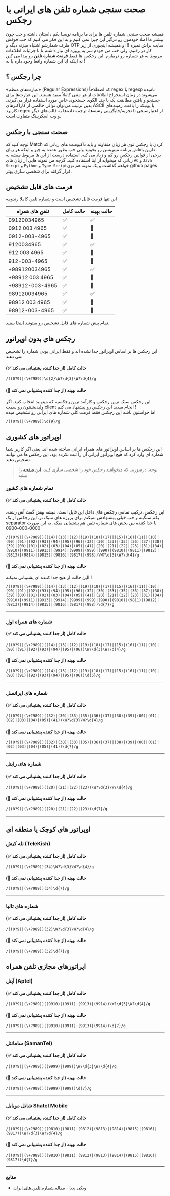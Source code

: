 # صحت سنجی شماره تلفن های ایرانی با __رجکس__
همیشه صحت سنجی شماره تلفن ها برای ما برنامه نویسا یکم داستان داشته و خب چون بیشتر ما اصلا خودمون رو درگیر این چیزا نمی کنیم و به این فکر می کنیم که خب فوقش طرف شمارشو اشتباه میزنه دیگه و OTP سایت براش نمیره !!!
و همیشه اینجوری از زیر کار در رفتیم. ولی خب من خودم سر یه پروژه ای نیاز داشتم تا با جزئیات اطلاعات مربوط به هر شماره رو دربیارم. این رجکس ها فقط __فرمت شماره تلفن__ رو پیدا می کنن نه اینکه آیا این شماره واقعا وجود داره یا نه !  




## چرا رجکس ؟ 
«عبارت‌های منظم» (Regular Expressions) که اصطلاحاً regex یا regexp نامیده می‌شوند در زمان استخراج اطلاعات از هر متنی کاملاً مفید هستند. این عبارت‌ها برای جستجو و یافتن مطابقت یک یا چند الگوی جستجوی خاص مورد استفاده قرار می‌گیرند. بدین ترتیب می‌توان توالی خالصی از کاراکترهای ASCII یا یونیکد را یافت. زمینه‌های کاربرد regex از اعتبارسنجی تا تجزیه/جایگزینی رشته‌ها، ترجمه داده‌ها به قالب‌های دیگر و وب اسکرپینگ متفاوت است.  

## صحت سنجی با رجکس
توجه کنید که Match کردن با رجکس توی هر زبان متفاوته و باید داکیومنت های زبانی که دارین باهاش برنامه مینویسن رو بخونید ولی خب بطور عمده یه چیز و اینکه هر زبان برخی از قوانین رجکس رو کم و زیاد می کنه. استفاده درست از این ها مربوط میشه به زبانی که میخواید از اینا استفاده کنید. گرچه من نمونه هایی از زبان های `#C` و `Java Script` و `Python` و `Type Script`خواهم گذاشت و یک نمونه هم توی github pages قرار گرفته برای شخصی سازی بهتر.


## فرمت های قابل تشخیص

این تنها فرمت قابل تشخیص است و شماره تلفن کاملا رندومه

| تلفن های همراه | حالت کامل | حالت بهینه |
|---|---|---|
| 09120034965 | ✅ | ✅ |
| 0912 003 4965 | ✅ | 🚫 |
| 0912-003-4965 | ✅ | 🚫 |
| 9120034965 | ✅ | ✅ |
| 912 003 4965 | ✅ | 🚫 |
| 912-003-4965 | ✅ | 🚫 |
| +989120034965 | ✅ | ✅ |
| +98912 003 4965 | ✅ | 🚫 |
| +98912-003-4965 | ✅ | 🚫 |
| 989120034965 | ✅ | ✅ |
| 98912 003 4965 | ✅ | 🚫 |
| 98912-003-4965 | ✅ | 🚫 |

تمام پیش شماره های قابل تشخیص رو میتونید [اینجا](https://github.com/AmirMahdyJebreily/iranian-phonenumber-validation/blob/main/ValidPreNumbers.md) ببینید.

## رجکس های بدون اوپراتور
این رجکس ها بر اساس اوپراتور جدا نشده اند و فقط ایرانی بودن شماره را تشخیص می دهند.
#### حالت کامل (از جدا کننده پشتیبانی می کند ✅)
```regex
/((0?9)|(\+?989))\d{2}\W?\d{3}\W?\d{4}/g
```
#### حالت بهینه (از جدا کننده پشتیبانی نمی کند 🚫) 
این رجکس سبک ترین رجکس و کارآمد ترین رجکسیه که میتونید انتخاب کنید. اگر ولیدیشنتون رو سمت client انجام میدید این رجکس رو پیشنهاد می کنم !  
اما حواستون باشه این رجکس فقط فرمت کلی شماره های ایرانی رو تشخیص میده

```regex
/((0?9)|(\+?989))\d{9}/g
```

## اوپراتور های کشوری
این رجکس ها بر اساس اوپراتور های همراه ایرانی ساخته شده اند. یعنی اگر کاربر شما شماره ای وارد کرد که هیچ اوپراتور ایرانی آن را ثبت نکرده بود، این رجکس ها می توانند تشخیص دهند.

> توجه: درصورتی که میخواهید رجکس خود را شخصی سازی کنید، [این صفحه](https://amirmahdyjebreily.github.io/iranian-phonenumber-validation/) را ببینید

### تمام شماره های کشور
#### حالت کامل (از جدا کننده پشتیبانی می کند ✅)
این رجکس، ترکیب تمامی رجکس های داحل این فایل است. میشه بهش گفت آش رشته. یکم سنگینه و خب خیلی پیشنهادش نمیکنم برای پروژه های سبک تر. این رجکس از یک separator یا جدا کننده بین بخش های شماره تلفن هم پشتیبانی میکه. به این صورت 0000-000-0900 
```regex
/((0?9)|(\+?989))((14)|(13)|(12)|(19)|(18)|(17)|(15)|(16)|(11)|(10)|(90)|(91)|(92)|(93)|(94)|(95)|(96)|(32)|(30)|(33)|(35)|(36)|(37)|(38)|(39)|(00)|(01)|(02)|(03)|(04)|(05)|(41)|(20)|(21)|(22)|(23)|(31)|(34)|(9910)|(9911)|(9913)|(9914)|(9999)|(999)|(990)|(9810)|(9811)|(9812)|(9813)|(9814)|(9815)|(9816)|(9817)|(998))\W?\d{3}\W?\d{4}/g
```
#### حالت بهینه (از جدا کننده پشتیبانی نمی کند 🚫)
ااین حالت از هیچ جدا کننده ای پشتیبانی نمیکنه !
```regex
/((0?9)|(\+?989))((14)|(13)|(12)|(19)|(18)|(17)|(15)|(16)|(11)|(10)|(90)|(91)|(92)|(93)|(94)|(95)|(96)|(32)|(30)|(33)|(35)|(36)|(37)|(38)|(39)|(00)|(01)|(02)|(03)|(04)|(05)|(41)|(20)|(21)|(22)|(23)|(31)|(34)|(9910)|(9911)|(9913)|(9914)|(9999)|(999)|(990)|(9810)|(9811)|(9812)|(9813)|(9814)|(9815)|(9816)|(9817)|(998))\d{7}/g
```
---
### شماره های همراه اول
#### حالت کامل (از جدا کننده پشتیبانی می کند ✅)
```regex
/((0?9)|(\+?989))((14)|(13)|(12)|(19)|(18)|(17)|(15)|(16)|(11)|(10)|(90)|(91)|(92)|(93)|(94)|(95)|(96))\W?\d{3}\W?\d{4}/g
```  
#### حالت بهینه (از جدا کننده پشتیبانی نمی کند 🚫)

```regex
/((0?9)|(\+?989))((14)|(13)|(12)|(19)|(18)|(17)|(15)|(16)|(11)|(10)|(90)|(91)|(92)|(93)|(94)|(95)|(96))\d{5}/g
```  
---
### شماره های ایرانسل
#### حالت کامل (از جدا کننده پشتیبانی می کند ✅)

```regex
/((0?9)|(\+?989))((32)|(30)|(33)|(35)|(36)|(37)|(38)|(39)|(00)|(01)|(02)|(03)|(04)|(05)|(41))\W?\d{3}\W?\d{4}/g
``` 
#### حالت بهینه (از جدا کننده پشتیبانی نمی کند 🚫)

```regex
/((0?9)|(\+?989))((32)|(30)|(33)|(35)|(36)|(37)|(38)|(39)|(00)|(01)|(02)|(03)|(04)|(05)|(41))\d{7}/g
``` 
---
### شماره های رایتل
#### حالت کامل (از جدا کننده پشتیبانی می کند ✅)

```regex
/((0?9)|(\+?989))((20)|(21)|(22)|(23))\W?\d{3}\W?\d{4}/g
```
#### حالت بهینه (از جدا کننده پشتیبانی نمی کند 🚫)

```regex
/((0?9)|(\+?989))((20)|(21)|(22)|(23))\d{7}/g
```
---
## اوپراتور های کوچک یا منطقه ای

### تله کیش (TeleKish)
#### حالت کامل (از جدا کننده پشتیبانی می کند ✅)

```regex
/((0?9)|(\+?989))(34)\W?\d{3}\W?\d{4}/g
```
#### حالت بهینه (از جدا کننده پشتیبانی نمی کند 🚫)

```regex
/((0?9)|(\+?989))(34)\d{7}/g
```
---
### شماره های تالیا
#### حالت کامل (از جدا کننده پشتیبانی می کند ✅)

```regex
/((0?9)|(\+?989))(32)\W?\d{3}\W?\d{4}/g
```  
#### حالت بهینه (از جدا کننده پشتیبانی نمی کند 🚫)
```regex
/((0?9)|(\+?989))(32)\d{7}/g
```


## اپراتورهای مجازی تلفن همراه

### آپتل (Aptel)
#### حالت کامل (از جدا کننده پشتیبانی می کند ✅)

```regex
/((0?9)|(\+?989))((9910)|(9911)|(9913)|(9914))\W?\d{3}\W?\d{4}/g
```
#### حالت بهینه (از جدا کننده پشتیبانی نمی کند 🚫)
 ```regex
/((0?9)|(\+?989))((9910)|(9911)|(9913)|(9914))\d{7}/g
```
---

### سامانتل (SamanTel)
#### حالت کامل (از جدا کننده پشتیبانی می کند ✅)

```regex
/((0?9)|(\+?989))((9999)|(999))\W?\d{3}\W?\d{4}/g
```
#### حالت بهینه (از جدا کننده پشتیبانی نمی کند 🚫)
```regex
/((0?9)|(\+?989))((9999)|(999))\d{7}/g
```
---

### شاتل موبایل Shatel Mobile
#### حالت کامل (از جدا کننده پشتیبانی می کند ✅)

```regex
/((0?9)|(\+?989))((9810)|(9811)|(9812)|(9813)|(9814)|(9815)|(9816)|(9817))\W?\d{3}\W?\d{4}/g
```
#### حالت بهینه (از جدا کننده پشتیبانی نمی کند 🚫)

```regex
/((0?9)|(\+?989))((9810)|(9811)|(9812)|(9813)|(9814)|(9815)|(9816)|(9817))\d{7}/g
```

---
### منابع  
* ویکی پدیا - [مقاله شماره تلفن های ایران](https://fa.wikipedia.org/wiki/%D8%B4%D9%85%D8%A7%D8%B1%D9%87%E2%80%8C%D9%87%D8%A7%DB%8C_%D8%AA%D9%84%D9%81%D9%86_%D8%AF%D8%B1_%D8%A7%DB%8C%D8%B1%D8%A7%D9%86)
